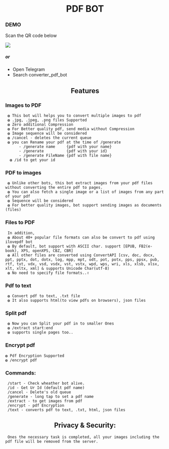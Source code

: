 <div align="center">
<h1><b>PDF BOT</b></h1>
</div>
<h3>DEMO</h3>
<p> Scan the QR code below</P>

![](https://raw.githubusercontent.com/manumanoj0010/PDF-BOT/main/share.jpeg)
<h5> or </h5>
<ul>
     <li>Open Telegram</li>
     <li>Search converter_pdf_bot </li>
</ul>
<div align="center">
     <h2>Features</h2>
 </div>
<h3>Images to PDF</h3>

     ◍ This bot will helps you to convert multiple images to pdf
     ◍ .jpg, .jpeg, .png files Supported
     ◍ Zero additional Compression
     ◍ For Better quality pdf, send media without Compression
     ◍ Image sequence will be considered
     ◍ /cancel - deletes the current queue
     ◍ you can Rename your pdf at the time of /generate
          - /generate name     {pdf with your name}
          - /generate          {pdf with your id}
          - /generate FileName {pdf with file name}
      ◍ /id to get your id

<h3 >PDF to images</h3>

     ◍ Unlike other bots, this bot extract images from your pdf files without converting the entire pdf to pages.
     ◍ You can also fetch a single image or a list of images from any part of your pdf 
     ◍ Sequence will be considered
     ◍ For better quality images, bot support sending images as documents (files)
     

<h3>Files to PDF</h3>

     In addition,
     ◍ About 40+ popular file formats can also be convert to pdf using ilovepdf bot
     ◍ By default, bot support with ASCII char. support [EPUB, FB2(e-book), XPS, openXPS, CBZ, CBR]
     ◍ All other files are converted using ConvertAPI [csv, doc, docx, ppt, pptx, dot, dotx, log, mpp, mpt, odt, pot, potx, pps, ppsx, pub, rtf, txt, vdx, vsd, vsdx, vst, vstx, wpd, wps, wri, xls, xlsb, xlsx, xlt, xltx, xml] & supports Unicode Char(utf-8)
     ◍ No need to specify file formats..✌️

<h3>Pdf to text</h3>

     ◍ Convert pdf to text, .txt file
     ◍ It also supports html(to view pdfs on browsers), json files

<h3 >Split pdf</h3>

     ◍ Now you can Split your pdf in to smaller Ones
     ◍ /extract start:end
     ◍ supports single pages too..

<h3>Encrypt pdf</h3>

    ◍ Pdf Encryption Supported
    ◍ /encrypt pdf

<h3>Commands:</h3>

     /start - Check wheather bot alive.
     /id - Get Ur Id (default pdf name)
     /cancel - Delete's old queue
     /generate - long tap to set a pdf name
     /extract - to get images from pdf
     /encrypt - pdf Encryption
     /text - converts pdf to text, .txt, html, json files

<h2 align="center">Privacy & Security:</h2>

     Ones the necessary task is completed, all your images including the pdf file will be removed from the server.
    
